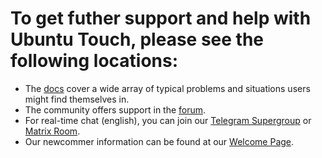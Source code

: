 # To get futher support and help with Ubuntu Touch, please see the following locations:


- The [docs](https://docs.ubports.com) cover a wide array of typical problems and situations users might find themselves in.
- The community offers support in the [forum](https://forums.ubports.com).
- For real-time chat (english), you can join our [Telegram Supergroup](https://t.me/ubports) or [Matrix Room](https://matrix.to/#/#ubports:matrix.org).
- Our newcommer information can be found at our [Welcome Page](https://ubports.com/page/telegram-welcome).
